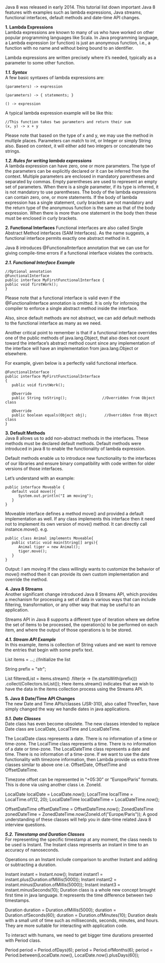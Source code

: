 Java 8 was released in early 2014. This tutorial list down important Java 8 features with examples such as lambda expressions, Java streams, functional interfaces, default methods and date-time API changes.

**1. Lambda Expressions**  
Lambda expressions are known to many of us who have worked on other popular programming languages like Scala. In Java programming language, a Lambda expression (or function) is just an anonymous function, i.e., a function with no name and without being bound to an identifier.

Lambda expressions are written precisely where it’s needed, typically as a parameter to some other function.

**_1.1. Syntax_**  
A few basic syntaxes of lambda expressions are:

```
(parameters) -> expression

(parameters) -> { statements; }

() -> expression
```

A typical lambda expression example will be like this:

```
//This function takes two parameters and return their sum
(x, y) -> x + y
```

Please note that based on the type of x and y, we may use the method in multiple places. Parameters can match to int, or Integer or simply String also. Based on context, it will either add two integers or concatenate two strings.

**_1.2. Rules for writing lambda expressions_**  
A lambda expression can have zero, one or more parameters.
The type of the parameters can be explicitly declared or it can be inferred from the context.
Multiple parameters are enclosed in mandatory parentheses and separated by commas. Empty parentheses are used to represent an empty set of parameters.
When there is a single parameter, if its type is inferred, it is not mandatory to use parentheses.
The body of the lambda expressions can contain zero, one, or more statements.
If the body of lambda expression has a single statement, curly brackets are not mandatory and the return type of the anonymous function is the same as that of the body expression. When there is more than one statement in the body then these must be enclosed in curly brackets.

**2. Functional Interfaces**
Functional interfaces are also called Single Abstract Method interfaces (SAM Interfaces). As the name suggests, a functional interface permits exactly one abstract method in it.

Java 8 introduces @FunctionalInterface annotation that we can use for giving compile-time errors if a functional interface violates the contracts.

**_2.1. Functional Interface Example_**

```
//Optional annotation
@FunctionalInterface
public interface MyFirstFunctionalInterface {
public void firstWork();
}
```

Please note that a functional interface is valid even if the @FunctionalInterface annotation is omitted. It is only for informing the compiler to enforce a single abstract method inside the interface.

Also, since default methods are not abstract, we can add default methods to the functional interface as many as we need.

Another critical point to remember is that if a functional interface overrides one of the public methods of java.lang.Object, that also does not count toward the interface’s abstract method count since any implementation of the interface will have an implementation from java.lang.Object or elsewhere.

For example, given below is a perfectly valid functional interface.

```
@FunctionalInterface
public interface MyFirstFunctionalInterface
{
   public void firstWork();

   @Override
   public String toString();                //Overridden from Object class

   @Override
   public boolean equals(Object obj);        //Overridden from Object class
}
```

**3. Default Methods**  
Java 8 allows us to add non-abstract methods in the interfaces. These methods must be declared default methods. Default methods were introduced in java 8 to enable the functionality of lambda expression.

Default methods enable us to introduce new functionality to the interfaces of our libraries and ensure binary compatibility with code written for older versions of those interfaces.

Let’s understand with an example:

```
public interface Moveable {
   default void move(){
      System.out.println("I am moving");
   }
}
```

Moveable interface defines a method move() and provided a default implementation as well. If any class implements this interface then it need not to implement its own version of move() method. It can directly call instance.move(). e.g.

```
public class Animal implements Moveable{
   public static void main(String[] args){
      Animal tiger = new Animal();
      tiger.move();
   }
}
```

Output: I am moving
If the class willingly wants to customize the behavior of move() method then it can provide its own custom implementation and override the method.

**4. Java 8 Streams**  
Another significant change introduced Java 8 Streams API, which provides a mechanism for processing a set of data in various ways that can include filtering, transformation, or any other way that may be useful to an application.

Streams API in Java 8 supports a different type of iteration where we define the set of items to be processed, the operation(s) to be performed on each item, and where the output of those operations is to be stored.

**_4.1. Stream API Example_**  
In this example, items is collection of String values and we want to remove the entries that begin with some prefix text.

List<String> items = ...; //Initialize the list

String prefix = "str";

List<String> filteredList = items.stream()
.filter(e -> (!e.startsWith(prefix)))
.collect(Collectors.toList());
Here items.stream() indicates that we wish to have the data in the items collection process using the Streams API.

**5. Java 8 Date/Time API Changes**  
The new Date and Time APIs/classes (JSR-310), also called ThreeTen, have simply changed the way we handle dates in java applications.

**_5.1. Date Classes_**  
Date class has even become obsolete. The new classes intended to replace Date class are LocalDate, LocalTime and LocalDateTime.

The LocalDate class represents a date. There is no information of a time or time-zone.
The LocalTime class represents a time. There is no information of a date or time-zone.
The LocalDateTime class represents a date and time. There is no information of a time-zone.
If we want to use the date functionality with timezone information, then Lambda provide us extra three classes similar to above one i.e. OffsetDate, OffsetTime and OffsetDateTime.

Timezone offset can be represented in “+05:30” or “Europe/Paris” formats. This is done via using another class i.e. ZoneId.

LocalDate localDate = LocalDate.now();
LocalTime localTime = LocalTime.of(12, 20);
LocalDateTime localDateTime = LocalDateTime.now();

OffsetDateTime offsetDateTime = OffsetDateTime.now();
ZonedDateTime zonedDateTime = ZonedDateTime.now(ZoneId.of("Europe/Paris"));
A good understanding of these classes will help you in date-time related Java 8 interview questions.

**_5.2. Timestamp and Duration Classes_**  
For representing the specific timestamp at any moment, the class needs to be used is Instant. The Instant class represents an instant in time to an accuracy of nanoseconds.

Operations on an Instant include comparison to another Instant and adding or subtracting a duration.

Instant instant = Instant.now();
Instant instant1 = instant.plus(Duration.ofMillis(5000));
Instant instant2 = instant.minus(Duration.ofMillis(5000));
Instant instant3 = instant.minusSeconds(10);
Duration class is a whole new concept brought first time in java language. It represents the time difference between two timestamps.

Duration duration = Duration.ofMillis(5000);
duration = Duration.ofSeconds(60);
duration = Duration.ofMinutes(10);
Duration deals with a small unit of time such as milliseconds, seconds, minutes, and hours. They are more suitable for interacting with application code.

To interact with humans, we need to get bigger time durations presented with Period class.

Period period = Period.ofDays(6);
period = Period.ofMonths(6);
period = Period.between(LocalDate.now(), LocalDate.now().plusDays(60));
